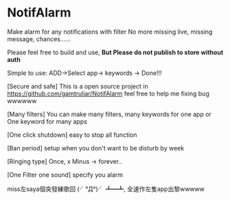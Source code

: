 # NotifAlarm
Make alarm for any notifications with filter
No more missing live, missing message, chances......

Please feel free to build and use,
**But Please do not publish to store without auth**

Simple to use:
ADD->Select app-> keywords -> Done!!!

[Secure and safe]
This is a open source project in 
https://github.com/gamtruliar/NotifAlarm
feel free to help me fixing bug wwwwww

[Many filters]
You can make many filters, many keywords for one app
or
One keyword for many apps

[One click shutdown]
easy to stop all function 

[Ban period]
setup when you don't want to be disturb
by week

[Ringing type]
Once, x Minus -> forever..

[One Filter one sound]
specify you alarm


miss左saya個突發練歌回 (╯°Д°)╯ ┻━┻, 全速作左隻app出黎wwwww
